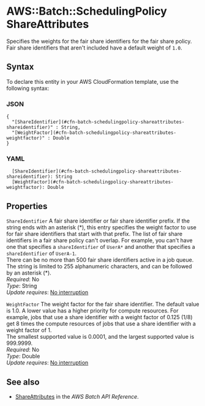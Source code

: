 # AWS::Batch::SchedulingPolicy ShareAttributes<a name="aws-properties-batch-schedulingpolicy-shareattributes"></a>

Specifies the weights for the fair share identifiers for the fair share policy\. Fair share identifiers that aren't included have a default weight of `1.0`\.

## Syntax<a name="aws-properties-batch-schedulingpolicy-shareattributes-syntax"></a>

To declare this entity in your AWS CloudFormation template, use the following syntax:

### JSON<a name="aws-properties-batch-schedulingpolicy-shareattributes-syntax.json"></a>

```
{
  "[ShareIdentifier](#cfn-batch-schedulingpolicy-shareattributes-shareidentifier)" : String,
  "[WeightFactor](#cfn-batch-schedulingpolicy-shareattributes-weightfactor)" : Double
}
```

### YAML<a name="aws-properties-batch-schedulingpolicy-shareattributes-syntax.yaml"></a>

```
  [ShareIdentifier](#cfn-batch-schedulingpolicy-shareattributes-shareidentifier): String
  [WeightFactor](#cfn-batch-schedulingpolicy-shareattributes-weightfactor): Double
```

## Properties<a name="aws-properties-batch-schedulingpolicy-shareattributes-properties"></a>

`ShareIdentifier` <a name="cfn-batch-schedulingpolicy-shareattributes-shareidentifier"></a>
A fair share identifier or fair share identifier prefix\. If the string ends with an asterisk \(\*\), this entry specifies the weight factor to use for fair share identifiers that start with that prefix\. The list of fair share identifiers in a fair share policy can't overlap\. For example, you can't have one that specifies a `shareIdentifier` of `UserA*` and another that specifies a `shareIdentifier` of `UserA-1`\.  
There can be no more than 500 fair share identifiers active in a job queue\.  
The string is limited to 255 alphanumeric characters, and can be followed by an asterisk \(\*\)\.  
_Required_: No  
_Type_: String  
_Update requires_: [No interruption](https://docs.aws.amazon.com/AWSCloudFormation/latest/UserGuide/using-cfn-updating-stacks-update-behaviors.html#update-no-interrupt)

`WeightFactor` <a name="cfn-batch-schedulingpolicy-shareattributes-weightfactor"></a>
The weight factor for the fair share identifier\. The default value is 1\.0\. A lower value has a higher priority for compute resources\. For example, jobs that use a share identifier with a weight factor of 0\.125 \(1/8\) get 8 times the compute resources of jobs that use a share identifier with a weight factor of 1\.  
The smallest supported value is 0\.0001, and the largest supported value is 999\.9999\.  
_Required_: No  
_Type_: Double  
_Update requires_: [No interruption](https://docs.aws.amazon.com/AWSCloudFormation/latest/UserGuide/using-cfn-updating-stacks-update-behaviors.html#update-no-interrupt)

## See also<a name="aws-properties-batch-schedulingpolicy-shareattributes--seealso"></a>

- [ShareAttributes](https://docs.aws.amazon.com/batch/latest/APIReference/API_ShareAttributes.html) in the _AWS Batch API Reference_\.
